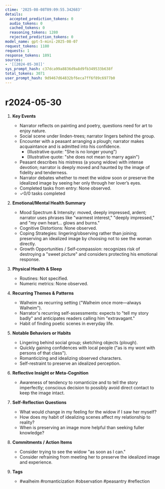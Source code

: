 ```yaml
---
ctime: '2025-08-08T09:09:55.342683'
details:
  accepted_prediction_tokens: 0
  audio_tokens: 0
  cached_tokens: 0
  reasoning_tokens: 1280
  rejected_prediction_tokens: 0
model_name: gpt-5-mini-2025-08-07
request_tokens: 1180
requests: 1
response_tokens: 1891
sources:
- '[[2024-05-30]]'
sys_prompt_hash: c37dca99a8836d9a8d9fb349533b638f
total_tokens: 3071
user_prompt_hash: 9d9467d64832bf6eca7ff6f89c6977b0
---
```

# r2024-05-30

1. **Key Events**
   - Narrator reflects on painting and poetry, questions need for art to enjoy nature.
   - Social scene under linden-trees; narrator lingers behind the group.
   - Encounter with a peasant arranging a plough; narrator makes acquaintance and is admitted into his confidence.
     - (Illustrative quote: "She is no longer young")
     - (Illustrative quote: "she does not mean to marry again")
   - Peasant describes his mistress (a young widow) with intense devotion; narrator is deeply moved and haunted by the image of fidelity and tenderness.
   - Narrator debates whether to meet the widow soon or preserve the idealized image by seeing her only through her lover’s eyes.
   - Completed tasks from entry: None observed.
   - ✓0/0 tasks completed

2. **Emotional/Mental Health Summary**
   - Mood Spectrum & Intensity: moved, deeply impressed, ardent; narrator uses phrases like "warmest interest," "deeply impressed," and "my own heart... glows and burns."
   - Cognitive Distortions: None observed.
   - Coping Strategies: lingering/observing rather than joining; preserving an idealized image by choosing not to see the woman directly.
   - Growth Opportunities / Self‑compassion: recognizes risk of destroying a "sweet picture" and considers protecting his emotional response.

3. **Physical Health & Sleep**
   - Routines: Not specified.
   - Numeric metrics: None observed.

4. **Recurring Themes & Patterns**
   - Walheim as recurring setting ("Walheim once more—always Walheim").
   - Narrator's recurring self-assessments: expects to "tell my story badly" and anticipates readers calling him "extravagant."
   - Habit of finding poetic scenes in everyday life.

5. **Notable Behaviors or Habits**
   - Lingering behind social group; sketching objects (plough).
   - Quickly gaining confidences with local people ("as is my wont with persons of that class").
   - Romanticizing and idealizing observed characters.
   - Self-restraint to preserve an idealized perception.

6. **Reflective Insight or Meta‑Cognition**
   - Awareness of tendency to romanticize and to tell the story imperfectly; conscious decision to possibly avoid direct contact to keep the image intact.

7. **Self‑Reflection Questions**
   - What would change in my feeling for the widow if I saw her myself?
   - How does my habit of idealizing scenes affect my relationship to reality?
   - When is preserving an image more helpful than seeking fuller knowledge?

8. **Commitments / Action Items**
   - Consider trying to see the widow "as soon as I can."
   - Consider refraining from meeting her to preserve the idealized image and experience.

9. **Tags**
   - #walheim #romanticization #observation #peasantry #reflection